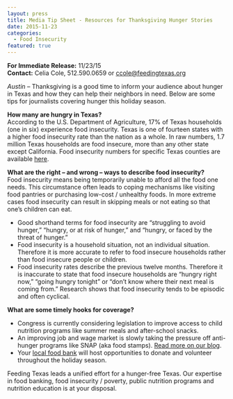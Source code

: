 ```yaml
---
layout: press
title: Media Tip Sheet - Resources for Thanksgiving Hunger Stories
date: 2015-11-23
categories:
  - Food Insecurity
featured: true
---  
```

**For Immediate Release:** 11/23/15    
**Contact:** Celia Cole, 512.590.0659 or ccole@feedingtexas.org

*Austin –* Thanksgiving is a good time to inform your audience about hunger in Texas and how they can help their neighbors in need. Below are some tips for journalists covering hunger this holiday season.

**How many are hungry in Texas?**   
According to the U.S. Department of Agriculture, 17% of Texas households (one in six) experience food insecurity. Texas is one of fourteen states with a higher food insecurity rate than the nation as a whole. In raw numbers, 1.7 million Texas households are food insecure, more than any other state except California. Food insecurity numbers for specific Texas counties are available [here](http://www.feedingtexas.org/learn/communities/snapshot-texas/). 

**What are the right – and wrong – ways to describe food insecurity?**   
Food insecurity means being temporarily unable to afford all the food one needs. This circumstance often leads to coping mechanisms like visiting food pantries or purchasing low-cost / unhealthy foods. In more extreme cases food insecurity can result in skipping meals or not eating so that one’s children can eat. 

* Good shorthand terms for food insecurity are “struggling to avoid hunger,” “hungry, or at risk of hunger,” and “hungry, or faced by the threat of hunger.”
* Food insecurity is a household situation, not an individual situation. Therefore it is more accurate to refer to food insecure households rather than food insecure people or children. 
* Food insecurity rates describe the previous twelve months. Therefore it is inaccurate to state that food insecure households are “hungry right now,” “going hungry tonight” or “don’t know where their next meal is coming from.” Research shows that food insecurity tends to be episodic and often cyclical.

**What are some timely hooks for coverage?**   
* Congress is currently considering legislation to improve access to child nutrition programs like summer meals and after-school snacks. 
* An improving job and wage market is slowly taking the pressure off anti-hunger programs like SNAP (aka food stamps). [Read more on our blog](http://www.feedingtexas.org/).
* Your [local food bank](http://www.feedingtexas.org/help/) will host opportunities to donate and volunteer throughout the holiday season. 

Feeding Texas leads a unified effort for a hunger-free Texas. Our expertise in food banking, food insecurity / poverty, public nutrition programs and nutrition education is at your disposal.

##
